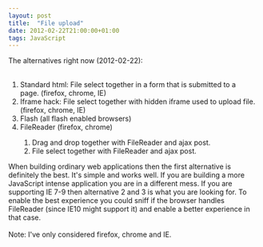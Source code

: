 ```yaml
---
layout: post
title:  "File upload"
date: 2012-02-22T21:00:00+01:00
tags: JavaScript
---
```


The alternatives right now (2012-02-22):<br><br><ol>
<li>Standard html: File select together in a form that is submitted to a page. (firefox, chrome, IE)</li>
<li>Iframe hack: File select together with hidden iframe used to upload file. (firefox, chrome, IE)</li>
<li>Flash (all flash enabled browsers)
</li>
<li>FileReader
(firefox, chrome)</li>
<ol>
<li>Drag and drop together with FileReader and ajax post. </li>
<li>File select together with FileReader and ajax post.</li>
</ol>
</ol>
<div>
When building ordinary web applications then the first alternative is definitely the best. It's simple and works well. If you are building a more JavaScript intense application you are in a different mess. If you are supporting IE 7-9 then alternative 2 and 3 is what you are looking for. To enable the best experience you could sniff if the browser handles FileReader (since IE10 might support it) and enable a better experience in that case.</div>
<div>
<br>
</div>
<div>
Note: I've only considered firefox, chrome and IE. </div>
<div style="clear: both;"></div>